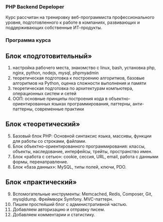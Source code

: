 ### PHP Backend Depeloper
Курс рассчитан на тренировку веб-программиста профессионального уровня, подготовленного к работе в компаниях, развивающих и поддерживающих собственные ИТ-продукты.

### Программа курса

## Блок «подготовительный»
1. настройка рабочего места, знакомство с linux, bash, установка php, nginx, python, nodejs, mysql, phpmyadmin
2. теоретическая подготовка к построению алгоритмов, базовые алгоритмов на Python, оценка сложности выполнения  и памяти
3. теоретическая подготовка по архитектурам компьютера, операционных систем и сетей
4. ООП: основные принципы построения кода в объектно-ориентированных языках программирования, паттерны, анти-паттерны, современные практики

## Блок «теоретический» 
5. Базовый блок PHP: Основной синтаксис языка, массивы, функции для работы со строками, файлами.
6. Блок объектно-ориентированного программирования: классы, объекты, наследование, интерфейсы, трейты, пространство имен. 
7. Блок «работа с сетью»: cookie, сессия, URL, email, работа с данными формы, перенаправление. 
8. Блок «база данных»: MySQL, типы полей, ключи, PDO.

## Блок «практический»
9. Вспомогательные инструменты: Memcached, Redis, Composer, Git, mysqldump. Фреймворк Symfony. MVC-паттерн. 
10. Пишем простейший блог с административной частью. 
11. Добавляем авторизацию и отправку писем. 
12. Добавляем комментарии и статистику.

